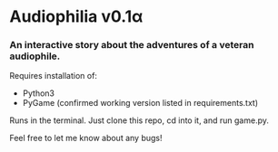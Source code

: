 # Audiophilia v0.1α
### An interactive story about the adventures of a veteran audiophile.

Requires installation of:
- Python3
- PyGame (confirmed working version listed in requirements.txt)

Runs in the terminal. Just clone this repo, cd into it, and run game.py. 

Feel free to let me know about any bugs!
